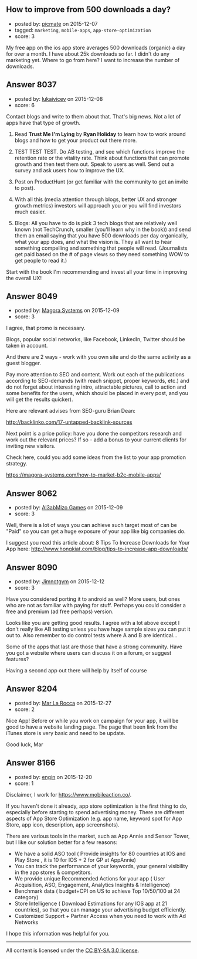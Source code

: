 ## How to improve from 500 downloads a day?

- posted by: [picmate](https://stackexchange.com/users/268327/picmate) on 2015-12-07
- tagged: `marketing`, `mobile-apps`, `app-store-optimization`
- score: 3

My free app on the ios app store averages 500 downloads (organic) a day for over a month. I have about 25k downloads so far. I didn't do any marketing yet. Where to go from here? I want to increase the number of downloads.


## Answer 8037

- posted by: [lukaivicev](https://stackexchange.com/users/5245413/lukaivicev) on 2015-12-08
- score: 6

Contact blogs and write to them about that. That's big news. Not a lot of apps have that type of growth. 

1. Read **Trust Me I'm Lying** by **Ryan Holiday** to learn how to work around blogs and how to get your product out there more. 

2. TEST TEST TEST. Do AB testing, and see which functions improve the retention rate or the vitality rate. Think about functions that can promote growth and then test them out. Speak to users as well. Send out a survey and ask users how to improve the UX. 

3. Post on ProductHunt (or get familiar with the community to get an invite to post). 

4. With all this (media attention through blogs, better UX and stronger growth metrics) investors will approach you or you will find investors much easier. 

5. Blogs: All you have to do is pick 3 tech blogs that are relatively well known (not TechCrunch, smaller (you'll learn why in the book)) and send them an email saying that you have 500 downloads per day organically, what your app does, and what the vision is. They all want to hear something compelling and something that people will read. (Journalists get paid based on the # of page views so they need something WOW to get people to read it.)

Start with the book I'm recommending and invest all your time in improving the overall UX!  


## Answer 8049

- posted by: [Magora Systems](https://stackexchange.com/users/7052871/magora-systems) on 2015-12-09
- score: 3

I agree, that promo is necessary. 

Blogs, popular social networks, like Facebook, LinkedIn, Twitter should be taken in account.

And there are 2 ways - work with you own site and do the same activity as a guest blogger.

Pay more attention to SEO and content. Work out each of the publications according to SEO-demands (with reach snippet, proper keywords, etc.) and do not forget about interesting intro, attractable pictures, call to action and some benefits for the users, which should be placed in every post, and you will get the results quicker).

Here are relevant advises from SEO-guru Brian Dean: 

http://backlinko.com/17-untapped-backlink-sources

Next point is a price policy: have you done the competitors research and work out the relevant prices? If so - add a bonus to your current clients for inviting new visitors.

Check here, could you add some ideas from the list to your app promotion strategy. 

https://magora-systems.com/how-to-market-b2c-mobile-apps/  



## Answer 8062

- posted by: [Al3abMizo Games](https://stackexchange.com/users/1601277/al3abmizo-games) on 2015-12-09
- score: 3

<p>Well, there is a lot of ways you can achieve such target most of can be "Paid" so you can get a huge exposure of your app like big companies do.</p>

<p>I suggest you read this article about: 8 Tips To Increase Downloads for Your App
here: <a href="http://www.hongkiat.com/blog/tips-to-increase-app-downloads/" rel="nofollow">http://www.hongkiat.com/blog/tips-to-increase-app-downloads/</a></p>



## Answer 8090

- posted by: [Jimnotgym](https://stackexchange.com/users/7461839/jimnotgym) on 2015-12-12
- score: 3

Have you considered porting it to android as well? More users, but ones who are not as familiar with paying for stuff. Perhaps you could consider a free and premium (ad free perhaps) version.

Looks like you are getting good results. I agree with a lot above except I don't really like AB testing unless you have huge sample sizes you can put it out to. Also remember to do control tests where A and B are identical...

Some of the apps that last are those that have a strong community. Have you got a website where users can discuss it on a forum, or suggest features?

Having a second app out there will help by itself of course


## Answer 8204

- posted by: [Mar La Rocca](https://stackexchange.com/users/7532068/mar-la-rocca) on 2015-12-27
- score: 2

Nice App!
Before or while you work on campaign for your app, it will be good to have a website landing page.
The page that been link from the iTunes store is very basic and need to be update.

Good luck,
Mar


## Answer 8166

- posted by: [engin](https://stackexchange.com/users/108405/engin) on 2015-12-20
- score: 1

Disclaimer, I work for https://www.mobileaction.co/.

If you haven't done it already, app store optimization is the first thing to do, especially before starting to spend advertising money. There are different aspects of App Store Optimization (e.g. app name, keyword spot for App Store, app icon, description, app screenshots). 

There are various tools in the market, such as App Annie and Sensor Tower, but I like our solution better for a few reasons: 

- We have a solid ASO tool ( Provide insights for 80 countries at IOS and Play Store , it is 10 for IOS + 2 for GP at AppAnnie)
- You can track the performance of your keywords, your general visibility in the app stores & competitors.
- We provide unique Recommended Actions for your app ( User Acquisition, ASO, Engagement, Analytics Insights & Intelligence)
- Benchmark data ( budget+CPI on US to achieve Top 10/50/100 at 24 category)
- Store Intelligence ( Download Estimations for any IOS app at 21 countries), so that you can manage your advertising budget efficiently.
- Customized Support + Partner Access when you need to work with Ad Networks

I hope this information was helpful for you.




---

All content is licensed under the [CC BY-SA 3.0 license](https://creativecommons.org/licenses/by-sa/3.0/).
